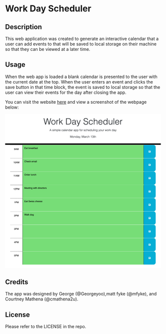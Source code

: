 # Work Day Scheduler

## Description
This web application was created to generate an interactive calendar that a user can add events to that will be saved to local storage on their machine so that they can be viewed at a later time.

## Usage
When the web app is loaded a blank calendar is presented to the user with the current date at the top. When the user enters an event and clicks the save button in that time block, the event is saved to local storage so that the user can view their events for the day after closing the app.

You can visit the website [here](https://jakefair97.github.io/work-day-scheduler/) and view a screenshot of the webpage below:

![Code quiz home page](./assets/images/calendar-screenshot.png)

## Credits
The app was designed by George (@Georgeyoo),matt fyke (@mfyke), and Courtney Mathena (@cmathena2u).

## License
Please refer to the LICENSE in the repo.
